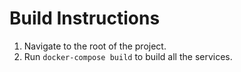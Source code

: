 # Build Instructions

1. Navigate to the root of the project.
2. Run `docker-compose build` to build all the services.
